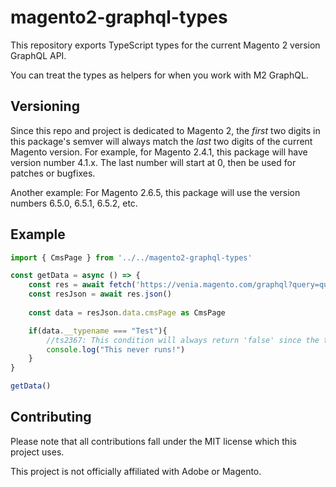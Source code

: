 # magento2-graphql-types

This repository exports TypeScript types for the current Magento 2 version GraphQL API.

You can treat the types as helpers for when you work with M2 GraphQL.

## Versioning

Since this repo and project is dedicated to Magento 2, the _first_ two digits in this package's semver will always match the _last_ two digits of the current Magento version. For example, for Magento 2.4.1, this package will have version number 4.1.x. The last number will start at 0, then be used for patches or bugfixes.

Another example: For Magento 2.6.5, this package will use the version numbers 6.5.0, 6.5.1, 6.5.2, etc.

## Example

```js
import { CmsPage } from '../../magento2-graphql-types'

const getData = async () => {
    const res = await fetch('https://venia.magento.com/graphql?query=query+getCmsPage%28%24id%3AInt%21%29%7BcmsPage%28id%3A%24id%29%7Burl_key+content+content_heading+title+page_layout+meta_title+meta_keywords+meta_description+__typename%7D%7D&operationName=getCmsPage&variables=%7B%22id%22%3A7%7D')
    const resJson = await res.json()
    
    const data = resJson.data.cmsPage as CmsPage

    if(data.__typename === "Test"){ 
        //ts2367: This condition will always return 'false' since the types '"CmsPage" | undefined' and '"Test"' have no overlap.
        console.log("This never runs!")
    }
}

getData()
```

## Contributing

Please note that all contributions fall under the MIT license which this project uses.

This project is not officially affiliated with Adobe or Magento.